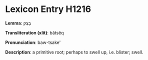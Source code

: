 # Lexicon Entry H1216

**Lemma**: בָּצֵק

**Transliteration (xlit)**: bâtsêq

**Pronunciation**: baw-tsake'

**Description**:
a primitive root; perhaps to swell up, i.e. blister; swell.
